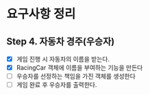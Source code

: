 
# 요구사항 정리

## Step 4.  자동차 경주(우승자)
- [x] 게임 진행 시 자동차의 이름을 받는다.
- [x] RacingCar 객체에 이름을 부여하는 기능을 만든다
- [ ] 우승자를 선정하는 책임을 가진 객체를 생성한다
- [ ] 게임 완료 후 우승자를 출력한다.
